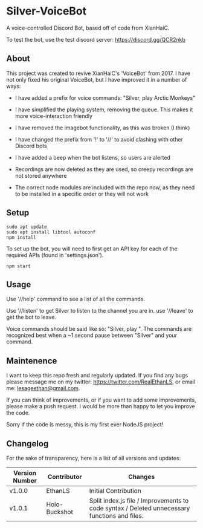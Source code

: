 # Silver-VoiceBot

A voice-controlled Discord Bot, based off of code from XianHaiC.

To test the bot, use the test discord server: https://discord.gg/QCR2nkb

## About

This project was created to revive XianHaiC's 'VoiceBot' from 2017. I have not only fixed his original VoiceBot, but I have improved it in a number of ways:

 - I have added a prefix for voice commands: "Silver, play Arctic Monkeys"
 
 - I have simplified the playing system, removing the queue. This makes it more voice-interaction friendly
 
 - I have removed the imagebot functionality, as this was broken (I think)
 
 - I have changed the prefix from '!' to '//' to avoid clashing with other Discord bots
 
 - I have added a beep when the bot listens, so users are alerted
 
 - Recordings are now deleted as they are used, so creepy recordings are not stored anywhere
 
 - The correct node modules are included with the repo now, as they need to be installed in a specific order or they will not work
 
 ## Setup
    sudo apt update
    sudo apt install libtool autoconf
    npm install

 
 To set up the bot, you will need to first get an API key for each of the required APIs (found in 'settings.json').
 
    npm start
 
 ## Usage
 
 Use '//help' command to see a list of all the commands.
 
 Use '//listen' to get Silver to listen to the channel you are in. use '//leave' to get the bot to leave. 
 
 Voice commands should be said like so: "Silver, play <song name>". The commands are recognized best when a ~1 second pause between "Silver" and your command.
 
 ## Maintenence
 
 I want to keep this repo fresh and regularly updated. If you find any bugs please message me on my twitter: https://twitter.com/RealEthanLS, or email me: lesageethan@gmail.com.
 
 If you can think of improvements, or if you want to add some improvements, please make a push request. I would be more than happy to let you improve the code.
 
 Sorry if the code is messy, this is my first ever NodeJS project!
 
 ## Changelog
 
 For the sake of transparency, here is a list of all versions and updates:
 
 | Version Number  | Contributor | Changes |
| ------------- | ------------- | ------------- |
| v1.0.0  | EthanLS  | Initial Contribution |
| v1.0.1  | Holo-Buckshot  | Split index.js file / Improvements to code syntax / Deleted unnecessary functions and files. |
